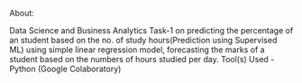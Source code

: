 About:

Data Science and Business Analytics Task-1 on predicting the percentage of an student based on the no. of study hours(Prediction using Supervised ML) using simple linear regression model, forecasting the marks of a student based on the numbers of hours studied per day. Tool(s) Used - Python (Google Colaboratory)
